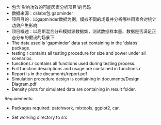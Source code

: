 * 包含'影响功效的可能因素分析项目'的代码
* 数据来源：dslabs包:gapminder
* 项目目的：以gapminder数据为例，模拟不同的场景并分析哪些因素会对统计功效产生影响
* 项目概述：以高斯混合分布模拟源数据集，测试数据样本量、数据是否满足正态分布的假设的场景下
* The data used is 'gapminder' data set containing in the 'dslabs' package.
* testing.r contains all testing procedure for size and power under all scenarios.
* functions.r contains all functions used during testing process.
* Full function descriptions and usage are contained in functions.r
* Report is in the documents/report.pdf
* Simulation procedure design is containing in documents/Design Diagram.pdf
* Density plots for simulated data are containing in result folder.

Requirements:  

* Packages required: patchwork, mixtools, ggplot2, car.
               
* Set working directory to src
              
